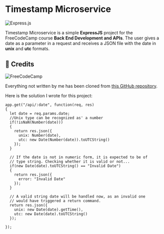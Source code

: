 # Timestamp Microservice

![Express.js](https://img.shields.io/badge/express.js-%23404d59.svg?style=for-the-badge&logo=express&logoColor=%2361DAFB)

Timestamp Microservice is a simple **ExpressJS** project for the FreeCodeCamp course **Back End Development and APIs**. The user gives a date as a parameter in a request and receives a JSON file with the date in **unix** and **utc** formats. 

🙏 Credits
---
![FreeCodeCamp](https://img.shields.io/badge/Freecodecamp-%23123.svg?&style=for-the-badge&logo=freecodecamp&logoColor=green)

Everything not written by me has been cloned from [this GitHub repository](https://github.com/freeCodeCamp/boilerplate-project-timestamp/).

Here is the solution I wrote for this project:
```
app.get("/api/:date", function(req, res)
{
  let date = req.params.date;
  //Unix type can be recognized as' a number
  if(!isNaN(Number(date)))
  {
    return res.json({
      unix: Number(date),
      utc: new Date(Number(date)).toUTCString()
    });
  }

  // If the date is not in numeric form, it is expected to be of
  // type string. Checking whether it is valid or not...
  if(new Date(date).toUTCString() == "Invalid Date")
  {
    return res.json({
      error: "Invalid Date"
    });
  }

  // A valid string date will be handled now, as an invalid one
  // would have triggered a return command.
  return res.json({
    unix: new Date(date).getTime(),
    utc: new Date(date).toUTCString()
  });

});
```
